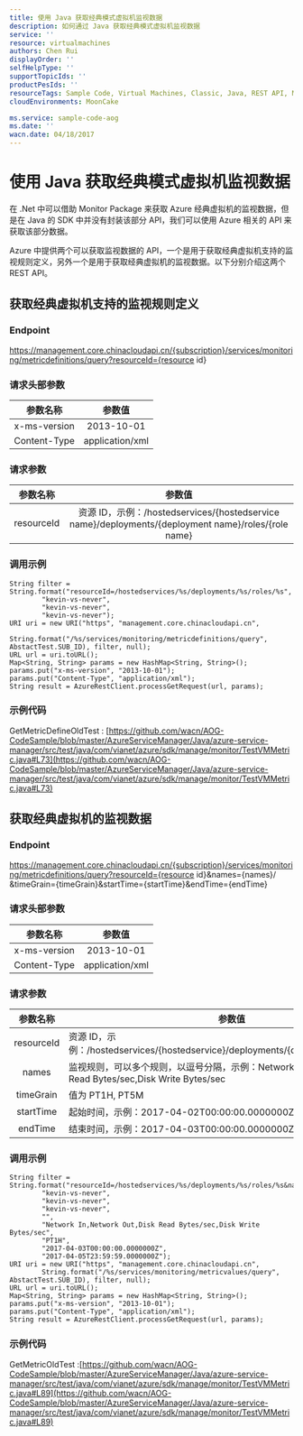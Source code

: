 ```yaml
---
title: 使用 Java 获取经典模式虚拟机监视数据
description: 如何通过 Java 获取经典模式虚拟机监视数据
service: ''
resource: virtualmachines
authors: Chen Rui
displayOrder: ''
selfHelpType: ''
supportTopicIds: ''
productPesIds: ''
resourceTags: Sample Code, Virtual Machines, Classic, Java, REST API, Monitor
cloudEnvironments: MoonCake

ms.service: sample-code-aog
ms.date: ''
wacn.date: 04/18/2017
---
```


# 使用 Java 获取经典模式虚拟机监视数据

在 .Net 中可以借助 Monitor Package 来获取 Azure 经典虚拟机的监视数据，但是在 Java 的 SDK 中并没有封装该部分 API，我们可以使用 Azure 相关的 API 来获取该部分数据。

Azure 中提供两个可以获取监视数据的 API，一个是用于获取经典虚拟机支持的监视规则定义，另外一个是用于获取经典虚拟机的监视数据。以下分别介绍这两个 REST API。

## 获取经典虚拟机支持的监视规则定义

### Endpoint

https://management.core.chinacloudapi.cn/{subscription}/services/monitoring/metricdefinitions/query?resourceId={resource id}

### 请求头部参数

| 参数名称 | 参数值 |
|:------------:|:----------:|
| x-ms-version | 2013-10-01 |
| Content-Type | application/xml |

### 请求参数

| 参数名称 | 参数值 |
|:------------:|:----------:|
| resourceId | 资源 ID，示例：/hostedservices/{hostedservice name}/deployments/{deployment name}/roles/{role name} |

### 调用示例

```
String filter =  String.format("resourceId=/hostedservices/%s/deployments/%s/roles/%s",
        "kevin-vs-never",
        "kevin-vs-never",
        "kevin-vs-never");
URI uri = new URI("https", "management.core.chinacloudapi.cn",
        String.format("/%s/services/monitoring/metricdefinitions/query", AbstactTest.SUB_ID), filter, null);
URL url = uri.toURL();
Map<String, String> params = new HashMap<String, String>();
params.put("x-ms-version", "2013-10-01");
params.put("Content-Type", "application/xml");
String result = AzureRestClient.processGetRequest(url, params);
```

### 示例代码

GetMetricDefineOldTest : [https://github.com/wacn/AOG-CodeSample/blob/master/AzureServiceManager/Java/azure-service-manager/src/test/java/com/vianet/azure/sdk/manage/monitor/TestVMMetric.java#L73](https://github.com/wacn/AOG-CodeSample/blob/master/AzureServiceManager/Java/azure-service-manager/src/test/java/com/vianet/azure/sdk/manage/monitor/TestVMMetric.java#L73)

## 获取经典虚拟机的监视数据

### Endpoint

https://management.core.chinacloudapi.cn/{subscription}/services/monitoring/metricdefinitions/query?resourceId={resource id}&names={names}/ &timeGrain={timeGrain}&startTime={startTime}&endTime={endTime}

### 请求头部参数

| 参数名称 | 参数值 |
|:------------:|:----------:|
| x-ms-version | 2013-10-01 |
| Content-Type | application/xml |

### 请求参数

| 参数名称 | 参数值 |
|:------------:|----------|
| resourceId | 资源 ID，示例：/hostedservices/{hostedservice}/deployments/{deployment}/roles/{role} |
| names | 监视规则，可以多个规则，以逗号分隔，示例：Network In,Network Out,Disk Read Bytes/sec,Disk Write Bytes/sec |
| timeGrain | 值为 PT1H, PT5M |
| startTime | 起始时间，示例：2017-04-02T00:00:00.0000000Z |
| endTime | 结束时间，示例：2017-04-03T00:00:00.0000000Z |

### 调用示例

```
String filter =  String.format("resourceId=/hostedservices/%s/deployments/%s/roles/%s&namespace=%s&names=%s&timeGrain=%s&startTime=%s&endTime=%s",
        "kevin-vs-never",
        "kevin-vs-never",
        "kevin-vs-never",
        "",
        "Network In,Network Out,Disk Read Bytes/sec,Disk Write Bytes/sec",
        "PT1H",
        "2017-04-03T00:00:00.0000000Z",
        "2017-04-05T23:59:59.0000000Z");
URI uri = new URI("https", "management.core.chinacloudapi.cn",
        String.format("/%s/services/monitoring/metricvalues/query", AbstactTest.SUB_ID), filter, null);
URL url = uri.toURL();
Map<String, String> params = new HashMap<String, String>();
params.put("x-ms-version", "2013-10-01");
params.put("Content-Type", "application/xml");
String result = AzureRestClient.processGetRequest(url, params);
```

### 示例代码

GetMetricOldTest :[https://github.com/wacn/AOG-CodeSample/blob/master/AzureServiceManager/Java/azure-service-manager/src/test/java/com/vianet/azure/sdk/manage/monitor/TestVMMetric.java#L89](https://github.com/wacn/AOG-CodeSample/blob/master/AzureServiceManager/Java/azure-service-manager/src/test/java/com/vianet/azure/sdk/manage/monitor/TestVMMetric.java#L89)